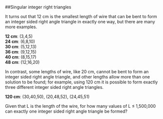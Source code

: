 ##Singular integer right triangles

It turns out that 12 cm is the smallest length of wire that can be bent to form an integer sided right angle triangle in exactly one way, but there are many more examples.

<b>12 cm</b>: (3,4,5)<br><b>24 cm</b>: (6,8,10)<br><b>30 cm</b>: (5,12,13)<br><b>36 cm</b>: (9,12,15)<br><b>40 cm</b>: (8,15,17)<br><b>48 cm</b>: (12,16,20)

In contrast, some lengths of wire, like 20 cm, cannot be bent to form an integer sided right angle triangle, and other lengths allow more than one solution to be found; for example, using 120 cm it is possible to form exactly three different integer sided right angle triangles.

<b>120 cm</b>: (30,40,50), (20,48,52), (24,45,51)

Given that L is the length of the wire, for how many values of L &#x2264; 1,500,000 can exactly one integer sided right angle triangle be formed?
